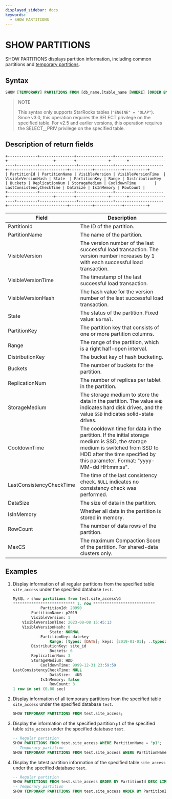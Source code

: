 ```yaml
---
displayed_sidebar: docs
keywords:
  - SHOW PARTITIONS
---
```


# SHOW PARTITIONS

SHOW PARTITIONS displays partition information, including common partitions and [temporary partitions](../../../table_design/data_distribution/Temporary_partition.md).

## Syntax

```sql
SHOW [TEMPORARY] PARTITIONS FROM [db_name.]table_name [WHERE] [ORDER BY] [LIMIT]
```

> NOTE
>
> This syntax only supports StarRocks tables (`"ENGINE" = "OLAP"`).
> Since v3.0, this operation requires the SELECT privilege on the specified table. For v2.5 and earlier versions, this operation requires the SELECT__PRIV privilege on the specified table.

## Description of return fields

```plaintext
+-------------+---------------+----------------+---------------------+--------------------+--------+--------------+-------+--------------------+---------+----------------+---------------+---------------------+--------------------------+----------+------------+----------+
| PartitionId | PartitionName | VisibleVersion | VisibleVersionTime  | VisibleVersionHash | State  | PartitionKey | Range | DistributionKey    | Buckets | ReplicationNum | StorageMedium | CooldownTime        | LastConsistencyCheckTime | DataSize | IsInMemory | RowCount |
+-------------+---------------+----------------+---------------------+--------------------+--------+--------------+-------+--------------------+---------+----------------+---------------+---------------------+--------------------------+----------+------------+----------+
```

| **Field**                | **Description**                                              |
| ------------------------ | ------------------------------------------------------------ |
| PartitionId              | The ID of the partition.                                |
| PartitionName            | The name of the partition.                                   |
| VisibleVersion           | The version number of the last successful load transaction. The version number increases by 1 with each successful load transaction. |
| VisibleVersionTime       | The timestamp of the last successful load transaction.       |
| VisibleVersionHash       | The hash value for the version number of the last successful load transaction. |
| State                    | The status of the partition. Fixed value: `Normal`.           |
| PartitionKey             | The partition key that consists of one or more partition columns. |
| Range                    | The range of the partition, which is a right half-open interval. |
| DistributionKey          | The bucket key of hash bucketing.                            |
| Buckets                  | The number of buckets for the partition.                     |
| ReplicationNum           | The number of replicas per tablet in the partition.        |
| StorageMedium            | The storage medium to store the data in the partition. The value `HHD` indicates hard disk drives, and the value `SSD` indicates solid-state drives. |
| CooldownTime             | The cooldown time for data in the partition. If the initial storage medium is SSD, the storage medium is switched from SSD to HDD after the time specified by this parameter. Format: "yyyy-MM-dd HH:mm:ss". |
| LastConsistencyCheckTime | The time of the last consistency check. `NULL` indicates no consistency check was performed. |
| DataSize                 | The size of data in the partition.                          |
| IsInMemory               | Whether all data in the partition is stored in memory.          |
| RowCount                 | The number of data rows of the partition.                    |
| MaxCS                    | The maximum Compaction Score of the partition. For shared-data clusters only.                    |

## Examples

1. Display information of all regular partitions from the specified table `site_access` under the specified database `test`.

    ```SQL
    MySQL > show partitions from test.site_access\G
    *************************** 1. row ***************************
                PartitionId: 20990
            PartitionName: p2019 
            VisibleVersion: 1
        VisibleVersionTime: 2023-08-08 15:45:13
        VisibleVersionHash: 0
                    State: NORMAL
                PartitionKey: datekey
                    Range: [types: [DATE]; keys: [2019-01-01]; ..types: [DATE]; keys: [2020-01-01]; )
            DistributionKey: site_id
                    Buckets: 6
            ReplicationNum: 3
            StorageMedium: HDD
                CooldownTime: 9999-12-31 23:59:59
    LastConsistencyCheckTime: NULL
                    DataSize:  4KB   
                IsInMemory: false
                    RowCount: 3 
    1 row in set (0.00 sec)
    ```

2. Display information of all temporary partitions from the specified table `site_access` under the specified database `test`.

    ```sql
    SHOW TEMPORARY PARTITIONS FROM test.site_access;
    ```

3. Display the information of the specified partition `p1` of the specified table `site_access` under the specified database `test`.

    ```sql
    -- Regular partition
    SHOW PARTITIONS FROM test.site_access WHERE PartitionName = "p1";
    -- Temporary partition
    SHOW TEMPORARY PARTITIONS FROM test.site_access WHERE PartitionName = "p1";
    ```

4. Display the latest partition information of the specified table `site_access` under the specified database `test`.

    ```sql
    -- Regular partition
    SHOW PARTITIONS FROM test.site_access ORDER BY PartitionId DESC LIMIT 1;
    -- Temporary partition
    SHOW TEMPORARY PARTITIONS FROM test.site_access ORDER BY PartitionId DESC LIMIT 1;
    ```
